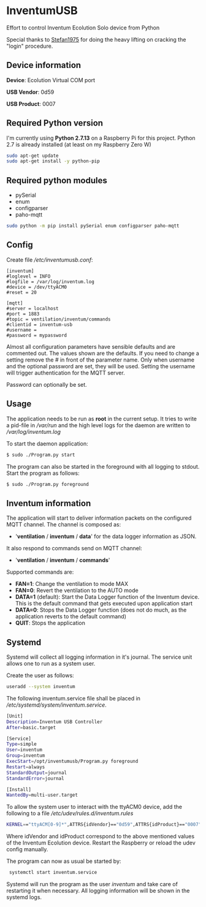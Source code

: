 # InventumUSB
Effort to control Inventum Ecolution Solo device from Python

Special thanks to [Stefan1975](https://tweakers.net/gallery/227200) for doing the heavy lifting on cracking the "login" procedure.

## Device information

**Device**: Ecolution Virtual COM port
 
**USB Vendor**: 0d59

**USB Product**: 0007

## Required Python version

I'm currently using **Python 2.7.13** on a Raspberry Pi for this project.
Python 2.7 is already installed (at least on my Raspberry Zero W)

```bash
sudo apt-get update
sudo apt-get install -y python-pip
```

## Required python modules

* pySerial
* enum
* configparser
* paho-mqtt

```bash
sudo python -m pip install pySerial enum configparser paho-mqtt
```

## Config

Create file _/etc/inventumusb.conf_:

```
[inventum]
#loglevel = INFO
#logfile = /var/log/inventum.log
#device = /dev/ttyACM0
#reset = 20

[mqtt]
#server = localhost
#port = 1883
#topic = ventilation/inventum/commands
#clientid = inventum-usb
#username = 
#password = mypassword
```
Almost all configuration parameters have sensible defaults and are commented out. The values shown are the defaults. If 
you need to change a setting remove the # in front of the parameter name. Only when username and the optional password 
are set, they will be used. Setting the username will trigger authentication for the MQTT server. 

Password can optionally be set.

## Usage

The application needs to be run as **root** in the current setup. It tries to write a pid-file in _/var/run_ and the 
high level logs for the daemon are written to _/var/log/inventum.log_

To start the daemon application:

```bash
$ sudo ./Program.py start
```
The program can also be started in the foreground with all logging to stdout. Start the program as follows:

```bash
$ sudo ./Program.py foreground
```

## Inventum information

The application will start to deliver information packets on the configured MQTT channel.
The channel is composed as:
* '**ventilation** / **inventum** / **data**' for the data logger information as JSON.

It also respond to commands send on MQTT channel:

* '**ventilation** / **inventum** / **commands**'

Supported commands are:
* **FAN=1**: Change the ventilation to mode MAX
* **FAN=0**: Revert the ventilation to the AUTO mode
* **DATA=1** (default): Start the Data Logger function of the Inventum device. This is the default command that gets executed
upon application start
* **DATA=0**: Stops the Data Logger function (does not do much, as the application reverts to the default command)
* **QUIT**: Stops the application

## Systemd

Systemd will collect all logging information in it's journal. 
The service unit allows one to run as a system user.

Create the user as follows:

```bash
useradd --system inventum
```

The following inventum.service file shall be placed in _/etc/systemd/system/inventum.service_.

```bash
[Unit]
Description=Inventum USB Controller
After=basic.target

[Service]
Type=simple
User=inventum
Group=inventum
ExecStart=/opt/inventumusb/Program.py foreground
Restart=always
StandardOutput=journal
StandardError=journal

[Install]
WantedBy=multi-user.target
```

To allow the system user to interact with the ttyACM0 device, add the following to a file _/etc/udev/rules.d/inventum.rules_

```bash
KERNEL=="ttyACM[0-9]*",ATTRS{idVendor}=="0d59",ATTRS{idProduct}=="0007",MODE="0660",GROUP="inventum",SYMLINK+="inventum"
```
Where idVendor and idProduct correspond to the above mentioned values of the Inventum Ecolution device. Restart the Raspberry or reload the udev config manually.

The program can now as usual be started by:
 
```bash
 systemctl start inventum.service
```

Systemd will run the program as the user _inventum_ and take care of restarting it when necessary. All logging 
information will be shown in the systemd logs.
